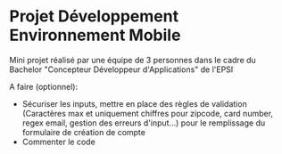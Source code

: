# Projet Développement Environnement Mobile #

Mini projet réalisé par une équipe de 3 personnes dans le cadre du Bachelor "Concepteur Développeur d'Applications" de l'EPSI

A faire (optionnel):
- Sécuriser les inputs, mettre en place des règles de validation (Caractères max et uniquement chiffres pour zipcode, card number, regex email, gestion des erreurs d'input...) pour le remplissage du formulaire de création de compte
- Commenter le code